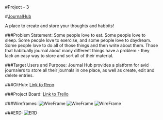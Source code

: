 #Project - 3

#[JournalHub](https://whispering-castle-36518.herokuapp.com/)

A place to create and store your thoughts and habbits!

###Problem Statement:
Some people love to eat. Some people love to sleep. Some people love to exercise, and some people love to daydream. Some people love to do all of those things and then write about them. Those that habitually journal about many different things have a problem - they lack an easy way to store and sort all of their material.

###Target Users and Purpose:
Journal Hub provides a platform for avid journalers to store all their journals in one place, as well as create, edit and delete entries.

###GitHub: [Link to Repo](https://github.com/Coltonwindsor/Project-3)

###Project Board: [Link to Trello](https://trello.com/b/e7EoRDeI/project-3)

###Wireframes:
![WireFrame](https://i.imgur.com/afSFK3s.jpg)
![WireFrame](https://i.imgur.com/jNonk4X.jpg)
![WireFrame](https://i.imgur.com/HoU7R6s.jpg)

###ERD:
![ERD](https://i.imgur.com/gZ6flXm.jpg)

